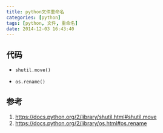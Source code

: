 ```yaml
---
title: python文件重命名
categories: [python]
tags: [python, 文件, 重命名]
date: 2014-12-03 16:43:40
---
```


## 代码

-   `shutil.move()`

-   `os.rename()`

## 参考

1.  <https://docs.python.org/2/library/shutil.html#shutil.move>
2.  <https://docs.python.org/2/library/os.html#os.rename>

